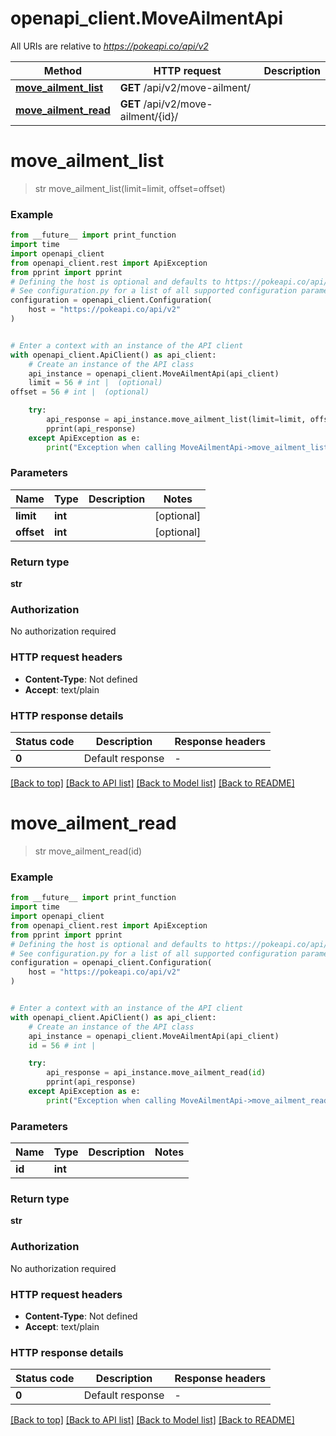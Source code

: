# openapi_client.MoveAilmentApi

All URIs are relative to *https://pokeapi.co/api/v2*

Method | HTTP request | Description
------------- | ------------- | -------------
[**move_ailment_list**](MoveAilmentApi.md#move_ailment_list) | **GET** /api/v2/move-ailment/ | 
[**move_ailment_read**](MoveAilmentApi.md#move_ailment_read) | **GET** /api/v2/move-ailment/{id}/ | 


# **move_ailment_list**
> str move_ailment_list(limit=limit, offset=offset)



### Example

```python
from __future__ import print_function
import time
import openapi_client
from openapi_client.rest import ApiException
from pprint import pprint
# Defining the host is optional and defaults to https://pokeapi.co/api/v2
# See configuration.py for a list of all supported configuration parameters.
configuration = openapi_client.Configuration(
    host = "https://pokeapi.co/api/v2"
)


# Enter a context with an instance of the API client
with openapi_client.ApiClient() as api_client:
    # Create an instance of the API class
    api_instance = openapi_client.MoveAilmentApi(api_client)
    limit = 56 # int |  (optional)
offset = 56 # int |  (optional)

    try:
        api_response = api_instance.move_ailment_list(limit=limit, offset=offset)
        pprint(api_response)
    except ApiException as e:
        print("Exception when calling MoveAilmentApi->move_ailment_list: %s\n" % e)
```

### Parameters

Name | Type | Description  | Notes
------------- | ------------- | ------------- | -------------
 **limit** | **int**|  | [optional] 
 **offset** | **int**|  | [optional] 

### Return type

**str**

### Authorization

No authorization required

### HTTP request headers

 - **Content-Type**: Not defined
 - **Accept**: text/plain

### HTTP response details
| Status code | Description | Response headers |
|-------------|-------------|------------------|
**0** | Default response |  -  |

[[Back to top]](#) [[Back to API list]](../README.md#documentation-for-api-endpoints) [[Back to Model list]](../README.md#documentation-for-models) [[Back to README]](../README.md)

# **move_ailment_read**
> str move_ailment_read(id)



### Example

```python
from __future__ import print_function
import time
import openapi_client
from openapi_client.rest import ApiException
from pprint import pprint
# Defining the host is optional and defaults to https://pokeapi.co/api/v2
# See configuration.py for a list of all supported configuration parameters.
configuration = openapi_client.Configuration(
    host = "https://pokeapi.co/api/v2"
)


# Enter a context with an instance of the API client
with openapi_client.ApiClient() as api_client:
    # Create an instance of the API class
    api_instance = openapi_client.MoveAilmentApi(api_client)
    id = 56 # int | 

    try:
        api_response = api_instance.move_ailment_read(id)
        pprint(api_response)
    except ApiException as e:
        print("Exception when calling MoveAilmentApi->move_ailment_read: %s\n" % e)
```

### Parameters

Name | Type | Description  | Notes
------------- | ------------- | ------------- | -------------
 **id** | **int**|  | 

### Return type

**str**

### Authorization

No authorization required

### HTTP request headers

 - **Content-Type**: Not defined
 - **Accept**: text/plain

### HTTP response details
| Status code | Description | Response headers |
|-------------|-------------|------------------|
**0** | Default response |  -  |

[[Back to top]](#) [[Back to API list]](../README.md#documentation-for-api-endpoints) [[Back to Model list]](../README.md#documentation-for-models) [[Back to README]](../README.md)

